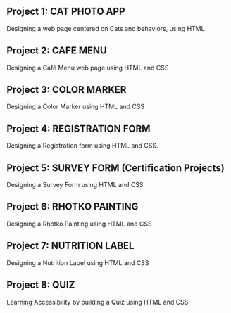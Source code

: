 ## Project 1: CAT PHOTO APP
Designing a web page centered on Cats and behaviors, using HTML

## Project 2: CAFE MENU
Designing a Café  Menu web page using HTML and CSS

## Project 3: COLOR MARKER
Designing a Color Marker using HTML and CSS

## Project 4: REGISTRATION FORM
Designing a Registration form using HTML and CSS. 

## Project 5: SURVEY FORM (Certification Projects)
Designing a Survey Form using HTML and CSS

## Project 6: RHOTKO PAINTING
Designing a Rhotko Painting using HTML and CSS

## Project 7: NUTRITION LABEL
Designing a Nutrition Label using HTML and CSS

## Project 8: QUIZ
Learning Accessibility by building a Quiz using HTML and CSS

